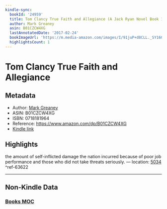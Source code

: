```yaml
---
kindle-sync:
  bookId: '24959'
  title: Tom Clancy True Faith and Allegiance (A Jack Ryan Novel Book 16)
  author: Mark Greaney
  asin: B01CZCW4XG
  lastAnnotatedDate: '2017-02-24'
  bookImageUrl: 'https://m.media-amazon.com/images/I/91juP+d8CLL._SY160.jpg'
  highlightsCount: 1
---
```

# Tom Clancy True Faith and Allegiance
## Metadata
* Author: [Mark Greaney](https://www.amazon.comundefined)
* ASIN: B01CZCW4XG
* ISBN: 0718181964
* Reference: https://www.amazon.com/dp/B01CZCW4XG
* [Kindle link](kindle://book?action=open&asin=B01CZCW4XG)

## Highlights
the amount of self-inflicted damage the nation incurred because of poor job performance and those who did not take threats seriously. — location: [5034](kindle://book?action=open&asin=B01CZCW4XG&location=5034) ^ref-63622

---
## Non-Kindle Data
### [Books MOC](Books%20MOC.md)
